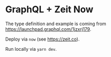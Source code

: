 # GraphQL + Zeit Now

The type definition and example is coming from <https://launchpad.graphql.com/1jzxrj179>.

Deploy via `now` (see <https://zeit.co>).

Run locally via `yarn dev`.


